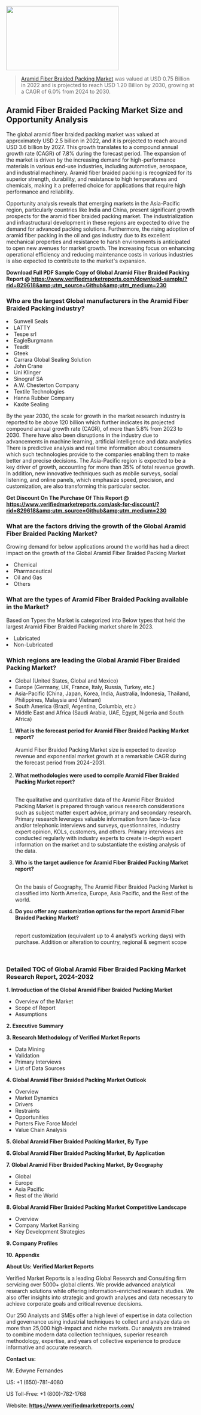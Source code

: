 <img src="https://ffe5etoiles.com/wp-content/uploads/2024/12/MST1-300x171.png" alt="" width="300" height="171" class="alignnone size-medium wp-image-20088" /><blockquote><p><p><a href="https://www.verifiedmarketreports.com/download-sample/?rid=829618&utm_source=Github&utm_medium=230" target="_blank">Aramid Fiber Braided Packing Market</a> was valued at USD 0.75 Billion in 2022 and is projected to reach USD 1.20 Billion by 2030, growing at a CAGR of 6.0% from 2024 to 2030.</p></blockquote><p><h2>Aramid Fiber Braided Packing Market Size and Opportunity Analysis</h2><p>The global aramid fiber braided packing market was valued at approximately USD 2.5 billion in 2022, and it is projected to reach around USD 3.6 billion by 2027. This growth translates to a compound annual growth rate (CAGR) of 7.8% during the forecast period. The expansion of the market is driven by the increasing demand for high-performance materials in various end-use industries, including automotive, aerospace, and industrial machinery. Aramid fiber braided packing is recognized for its superior strength, durability, and resistance to high temperatures and chemicals, making it a preferred choice for applications that require high performance and reliability.</p><p>Opportunity analysis reveals that emerging markets in the Asia-Pacific region, particularly countries like India and China, present significant growth prospects for the aramid fiber braided packing market. The industrialization and infrastructural development in these regions are expected to drive the demand for advanced packing solutions. Furthermore, the rising adoption of aramid fiber packing in the oil and gas industry due to its excellent mechanical properties and resistance to harsh environments is anticipated to open new avenues for market growth. The increasing focus on enhancing operational efficiency and reducing maintenance costs in various industries is also expected to contribute to the market's expansion.</p></p><p class=""><strong>Download Full PDF Sample Copy of Global Aramid Fiber Braided Packing Report @ <a href="https://www.verifiedmarketreports.com/download-sample/?rid=829618&amp;utm_source=Github&amp;utm_medium=230" target="_blank">https://www.verifiedmarketreports.com/download-sample/?rid=829618&amp;utm_source=Github&amp;utm_medium=230</a></strong></p><h3 id="" class="">Who are the largest Global manufacturers in the Aramid Fiber Braided Packing industry?</h3><p><li>Sunwell Seals</li><li> LATTY</li><li> Tespe srl</li><li> EagleBurgmann</li><li> Teadit</li><li> Gteek</li><li> Carrara Global Sealing Solution</li><li> John Crane</li><li> Uni Klinger</li><li> Sinograf SA</li><li> A.W. Chesterton Company</li><li> Textile Technologies</li><li> Hanna Rubber Company</li><li> Kaxite Sealing</li></p><div class=""><div class="" dir="" data-message-author-role="" data-message-id="" data-message-model-slug=""><div class=""><div class=""><div class=""><div class="" dir="" data-message-author-role="" data-message-id="" data-message-model-slug=""><div class=""><div class=""><p>By the year 2030, the scale for growth in the market research industry is reported to be above 120 billion which further indicates its projected compound annual growth rate (CAGR), of more than 5.8% from 2023 to 2030. There have also been disruptions in the industry due to advancements in machine learning, artificial intelligence and data analytics There is predictive analysis and real time information about consumers which such technologies provide to the companies enabling them to make better and precise decisions. The Asia-Pacific region is expected to be a key driver of growth, accounting for more than 35% of total revenue growth. In addition, new innovative techniques such as mobile surveys, social listening, and online panels, which emphasize speed, precision, and customization, are also transforming this particular sector.</p><p><strong>Get Discount On The Purchase Of This Report @&nbsp; <a href="https://www.verifiedmarketreports.com/ask-for-discount/?rid=829618&amp;utm_source=Github&amp;utm_medium=230" target="_blank">https://www.verifiedmarketreports.com/ask-for-discount/?rid=829618&amp;utm_source=Github&amp;utm_medium=230</a></strong></p></div></div></div></div></div></div></div></div><h3 id="" class="">What are the factors driving the growth of the Global Aramid Fiber Braided Packing Market?</h3><p id="" class="">Growing demand for below applications around the world has had a direct impact on the growth of the Global Aramid Fiber Braided Packing Market</p><p id="" class=""><li>Chemical</li><li> Pharmaceutical</li><li> Oil and Gas</li><li> Others</li></p><h3 id="" class="">What are the types of Aramid Fiber Braided Packing available in the Market?</h3><p id="" class="">Based on Types the Market is categorized into Below types that held the largest Aramid Fiber Braided Packing market share In 2023.</p><p id="" class=""><li>Lubricated</li><li> Non-Lubricated</li></p><h3 id="" class="">Which regions are leading the Global Aramid Fiber Braided Packing Market?</h3><ul><li>Global (United States, Global and Mexico)</li><li>Europe (Germany, UK, France, Italy, Russia, Turkey, etc.)</li><li>Asia-Pacific (China, Japan, Korea, India, Australia, Indonesia, Thailand, Philippines, Malaysia and Vietnam)</li><li>South America (Brazil, Argentina, Columbia, etc.)</li><li>Middle East and Africa (Saudi Arabia, UAE, Egypt, Nigeria and South Africa)</li></ul><p><ol><li><strong>What is the forecast period for Aramid Fiber Braided Packing Market report?<br /></strong><br /><span data-sheets-root="1" data-sheets-value="{&quot;1&quot;:2,&quot;2&quot;:&quot;XXXX size is expected to develop revenue and exponential market growth at a remarkable CAGR during the forecast period from 2024&ndash;2030.&quot;}" data-sheets-userformat="{&quot;2&quot;:12674,&quot;4&quot;:{&quot;1&quot;:2,&quot;2&quot;:16776960},&quot;10&quot;:2,&quot;11&quot;:0,&quot;15&quot;:&quot;Arial&quot;,&quot;16&quot;:12}">Aramid Fiber Braided Packing Market size is expected to develop revenue and exponential market growth at a remarkable CAGR during the forecast period from 2024&ndash;2031.</span><br /><br /></li><li><strong>What methodologies were used to compile Aramid Fiber Braided Packing Market report?<br /><br /></strong><p>The qualitative and quantitative data of the&nbsp;Aramid Fiber Braided Packing Market is prepared through various research considerations such as subject matter expert advice, primary and secondary research. Primary research leverages valuable information from face-to-face and/or telephonic interviews and surveys, questionnaires, industry expert opinion, KOLs, customers, and others. Primary interviews are conducted regularly with industry experts to create in-depth expert information on the market and to substantiate the existing analysis of the data.&nbsp;</p></li><li><strong>Who is the target audience for Aramid Fiber Braided Packing Market report?<br /><br /></strong><p>On the basis of Geography, The&nbsp;Aramid Fiber Braided Packing Market is classified into North America, Europe, Asia Pacific, and the Rest of the world.</p></li><li><strong>Do you offer any customization options for the report Aramid Fiber Braided Packing Market?<br /><br /></strong><p>report customization (equivalent up to 4 analyst&rsquo;s working days) with purchase. Addition or alteration to country, regional &amp; segment scope</p><p>&nbsp;</p></li></ol></p><h3 id="" class="">Detailed TOC of Global Aramid Fiber Braided Packing Market Research Report, 2024-2032</h3><p id="" class=""><strong>1. Introduction of the Global Aramid Fiber Braided Packing Market</strong></p><ul><li>Overview of the Market</li><li>Scope of Report</li><li>Assumptions</li></ul><p id="" class=""><strong>2. Executive Summary</strong></p><p id="" class=""><strong>3. Research Methodology of&nbsp;Verified Market Reports</strong></p><ul><li>Data Mining</li><li>Validation</li><li>Primary Interviews</li><li>List of Data Sources</li></ul><p id="" class=""><strong>4. Global Aramid Fiber Braided Packing Market Outlook</strong></p><ul><li>Overview</li><li>Market Dynamics</li><li>Drivers</li><li>Restraints</li><li>Opportunities</li><li>Porters Five Force Model</li><li>Value Chain Analysis</li></ul><p id="" class=""><strong>5. Global Aramid Fiber Braided Packing Market, By&nbsp;Type</strong></p><p id="" class=""><strong>6. Global Aramid Fiber Braided Packing Market, By Application</strong></p><p id="" class=""><strong>7. Global Aramid Fiber Braided Packing Market, By Geography</strong></p><ul><li>Global</li><li>Europe</li><li>Asia Pacific</li><li>Rest of the World</li></ul><p id="" class=""><strong>8. Global Aramid Fiber Braided Packing Market Competitive Landscape</strong></p><ul><li>Overview</li><li>Company Market Ranking</li><li>Key Development Strategies</li></ul><p id="" class=""><strong>9. Company Profiles</strong></p><p id="" class=""><strong>10. Appendix</strong></p><p id="" class=""><strong>About Us: Verified Market Reports</strong></p><p id="" class="">Verified Market Reports is a leading Global Research and Consulting firm servicing over 5000+ global clients. We provide advanced analytical research solutions while offering information-enriched research studies. We also offer insights into strategic and growth analyses and data necessary to achieve corporate goals and critical revenue decisions.</p><p id="" class="">Our 250 Analysts and SMEs offer a high level of expertise in data collection and governance using industrial techniques to collect and analyze data on more than 25,000 high-impact and niche markets. Our analysts are trained to combine modern data collection techniques, superior research methodology, expertise, and years of collective experience to produce informative and accurate research.</p><p id="" class=""><strong>Contact us:</strong></p><p id="" class="">Mr. Edwyne Fernandes</p><p id="" class="">US: +1 (650)-781-4080</p><p id="" class="">US Toll-Free: +1 (800)-782-1768</p><p id="" class="">Website: <a target="" data-test-app-aware-link=""><strong>https://www.verifiedmarketreports.com/</strong></a></p>
